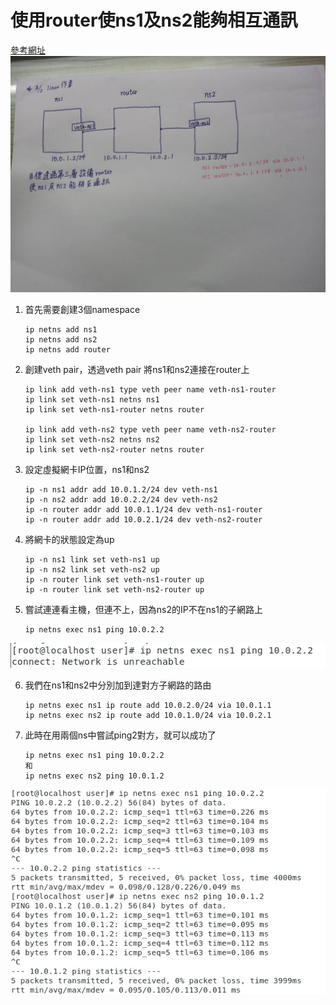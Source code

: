 # 使用router使ns1及ns2能夠相互通訊
[參考網址](https://www.zhaohuabing.com/post/2020-03-12-linux-network-virtualization/)
![](pictures/ans.jpg)
1. 首先需要創建3個namespace
    ```
    ip netns add ns1
    ip netns add ns2
    ip netns add router
    ```

2. 創建veth pair，透過veth pair 將ns1和ns2連接在router上
    ```
    ip link add veth-ns1 type veth peer name veth-ns1-router
    ip link set veth-ns1 netns ns1
    ip link set veth-ns1-router netns router

    ip link add veth-ns2 type veth peer name veth-ns2-router
    ip link set veth-ns2 netns ns2
    ip link set veth-ns2-router netns router
    ```

3. 設定虛擬網卡IP位置，ns1和ns2
    ```
    ip -n ns1 addr add 10.0.1.2/24 dev veth-ns1
    ip -n ns2 addr add 10.0.2.2/24 dev veth-ns2
    ip -n router addr add 10.0.1.1/24 dev veth-ns1-router
    ip -n router addr add 10.0.2.1/24 dev veth-ns2-router
    ```

4. 將網卡的狀態設定為up
    ```
    ip -n ns1 link set veth-ns1 up
    ip -n ns2 link set veth-ns2 up
    ip -n router link set veth-ns1-router up
    ip -n router link set veth-ns2-router up
    ```

5. 嘗試連連看主機，但連不上，因為ns2的IP不在ns1的子網路上
    ```
    ip netns exec ns1 ping 10.0.2.2
    ```
![](pictures/error.jpg)

6. 我們在ns1和ns2中分別加到達對方子網路的路由
    ```
    ip netns exec ns1 ip route add 10.0.2.0/24 via 10.0.1.1
    ip netns exec ns2 ip route add 10.0.1.0/24 via 10.0.2.1
    ```

7. 此時在用兩個ns中嘗試ping2對方，就可以成功了
    ```
    ip netns exec ns1 ping 10.0.2.2
    和
    ip netns exec ns2 ping 10.0.1.2
    ```

![](pictures/router_result.jpg)